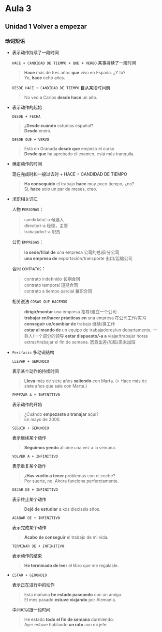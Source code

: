 # Aula 3

## Unidad 1 Volver a empezar

### 动词短语

- 表示动作持续了一段时间

  `HACE + CANDIDAD DE TIEMPO + QUE + VERBO` 某事持续了一段时间

  > **Hace** más de tres años **que** vivo en España. ¿Y tú? <br>
  > Yo, **hace** ocho años.

  `DESDE HACE + CANDIDAD DE TIEMPO` 自从某段时间前

  > No veo a Carlos **desde hace** un año.

- 表示动作的起始

  `DESDE + FECHA`

  > ¿**Desde cuándo** estudias español? <br>
  > **Desde** enero.

  `DESDE QUE + VERVO`

  > Está en Granada **desde que** empezó el curso. <br>
  > **Desde que** ha aprobado el examen, está más tranquila.

- 确定动作的时间

  现在完成时和一般过去时 + HACE + CANDIDAD DE TIEMPO

  > **Ha conseguido** el trabajo **hace** muy poco tiempo, ¿no? <br>
  > Sí, **hace** solo un par de meses, creo.

- 求职相关词汇

  人物 `PERSONAS`：

  > candidato/-a 候选人 <br>
  > director/-a 经理，主管 <br>
  > trabajador/-a 职员

  公司 `EMPRESAS`：

  > **la sede/filial de** una empresa 公司的总部/分公司 <br>
  > **una empresa de** exportación/transporte 出口/运输公司

  合同 `CONTRATOS`：

  > contrato indefinido 长期合同 <br>
  > contrato temporal 短期合同 <br>
  > contrato a tiempo parcial 兼职合同

  相关说法 `COSAS QUE HACEMOS`

  > **dirigir/montar** una empresa 指导/建立一个公司 <br>
  > **trabajar en/hacer prácticas en** una empresa 在公司工作/实习 <br>
  > **conseguir un/cambiar de** trabajo 继续/换工作<br>
  > **estar al mando de** un equipo de trabajadores/un departamento. 一群人/一个部分的领导
  > **estar dispuesto/-a a** viajar/trabajar horas extras/trabajar el fin de semana. 愿意出差/加班/周末加班

- `Perífasis` 多动词结构

  `LLEVAR + GERUNDIO`

  表示某个动作的持续时间

  > **Lleva** más de siete años **saliendo** con Marta.
  > (= Hace más de siete años que sale con Marta.)

  `EMPEZAR A + INFINITIVO`

  表示动作的开始

  > ¿Cuándo **empezaste a tranajar** aquí? <br>
  > En mayo de 2000.

  `SEGUIR + GERUNDIO`

  表示继续某个动作

  > **Seguimos yendo** al cine una vez a la semana.

  `VOLVER A + INFINITIVO`

  表示重复某个动作

  > ¿**Has vuelto a tener** problemas con el coche?
  <br> Por suerte, no. Ahora funciona perferctamente.

  `DEJAR DE + INFINITIVO`

  表示终止某个动作

  > **Dejé de estudiar** a kos dieciséis años.

  `ACABAR DE + INFINITIVO`

  表示完成某个动作

  > **Acabo de conseguir** el trabajo de mi vida.

  `TERMINAR DE + INFINITIVO`

  表示动作的结束

  > **He terminado de leer** el libro que me regalaste.

- `ESTAR + GERUNDIO`

  表示正在进行中的动作

  > Esta mañana **he estado paseando** con un amigo.
  <br> El mes pasado **estuve viajando** por Alemania.

  中间可以跟一段时间

  > He estado **todo el fin de semana** durmiendo.
  <br> Ayer estuve hablando **un rato** con mi jefe.
